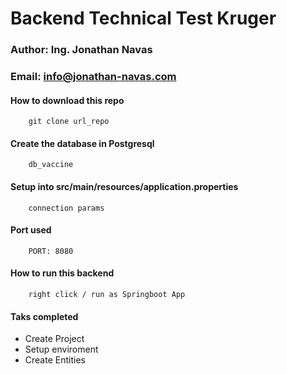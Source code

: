 # Backend Technical Test Kruger

### Author: Ing. Jonathan Navas
### Email: info@jonathan-navas.com

#### How to download this repo

```
    git clone url_repo
```
#### Create the database in Postgresql
```
    db_vaccine
```
#### Setup into src/main/resources/application.properties
```
    connection params
```
#### Port used
```
    PORT: 8080
```
#### How to run this backend
```
    right click / run as Springboot App
```

#### Taks completed
* Create Project
* Setup enviroment
* Create Entities